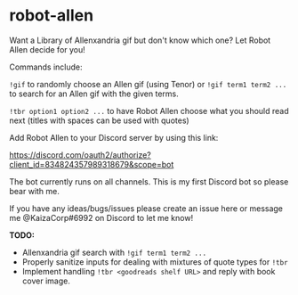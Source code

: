# robot-allen

Want a Library of Allenxandria gif but don't know which one? Let Robot Allen decide for you!

Commands include:

`!gif` to randomly choose an Allen gif (using Tenor) or `!gif term1 term2 ...` to search for an Allen gif with the given terms.

`!tbr option1 option2 ...` to have Robot Allen choose what you should read next (titles with spaces can be used with quotes)



Add Robot Allen to your Discord server by using this link:

https://discord.com/oauth2/authorize?client_id=834824357989318679&scope=bot

The bot currently runs on all channels. This is my first Discord bot so please bear with me.

If you have any ideas/bugs/issues please create an issue here or message me @KaizaCorp#6992 on Discord to let me know! 

**TODO:**

+ Allenxandria gif search with `!gif term1 term2 ...`
+ Properly sanitize inputs for dealing with mixtures of quote types for `!tbr`
+ Implement handling `!tbr <goodreads shelf URL>` and reply with book cover image. 
